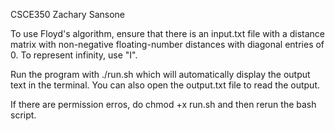CSCE350 Zachary Sansone

To use Floyd's algorithm, ensure that there is an input.txt file with a distance matrix with non-negative floating-number distances with diagonal entries of 0. To represent infinity, use "I".

Run the program with ./run.sh which will automatically display the output text in the terminal. You can also open the output.txt file to read the output.

If there are permission erros, do chmod +x run.sh and then rerun the bash script. 
